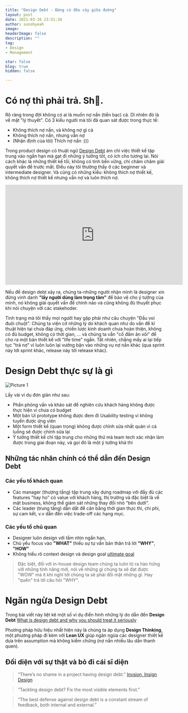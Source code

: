 ```yaml
---
title: "Design Debt - Đừng có đẽo cày giữa đường"
layout: post
date: 2021-03-16 23:51:34
author: sonohyeah
image: 
headerImage: false
description: ""
tag:
- Design
- Management

star: false
blog: true
hidden: false

---
```


# Có nợ thì phải trả. Sh💩.

Rõ ràng trong đời không có ai là muốn nợ nần (tiền bạc) cả. Dĩ nhiên đó là về mặt "lý thuyết". Có 3 kiểu người mà tôi đã quan sát được trong thực tế:
- Không thích nợ nần, và không nợ gì cả
- Không thích nợ nần, nhưng vẫn nợ
- (Nhận định của tôi) Thích nợ nần :)))

Trong product design có thuật ngữ [Design Debt](https://www.youtube.com/watch?v=pqeJFYwnkjE) ám chỉ việc thiết kế tập trung vào ngắn hạn mà gạt đi những ý tưởng tốt, có ích cho tương lai. Nói cách khác là những thiết kế tồi, không có tính bền vững, chỉ chăm chăm giải quyết vấn đề trước mắt. Điều này tôi thường thấy ở các beginner và intermediate designer. Và cũng có những kiểu: không thích nợ thiết kế, không thích nợ thiết kế nhưng vẫn nợ và luôn thích nợ.

<iframe width="560" height="315" src="https://www.youtube.com/embed/pqeJFYwnkjE?controls=0" frameborder="0" allow="accelerometer; autoplay; clipboard-write; encrypted-media; gyroscope; picture-in-picture" allowfullscreen></iframe>

Nếu để design debt xảy ra, chúng ta-những người nhận mình là designer xin đừng vinh danh **"lấy người dùng làm trọng tâm"** để bảo vệ cho ý tưởng của mình, nó không giải quyết vấn đề chính nào và cũng không đủ thuyết phục khi nói chuyện với các stakehoder.

Tình trạng mà tôi thấy mọi người hay gặp phải như câu chuyện "Đầu voi đuôi chuột". Chúng ta viện cớ những lý do khách quan như do vấn đề kĩ thuật hiện tại chưa đáp ứng, chiến lược kinh doanh chưa hoàn thiện, không có đủ budget, không có thời gian, ... và chúng ta vẫn "cố đấm ăn xôi" để cho ra một bản thiết kế với "life time" ngắn. Tất nhiên, chẳng mấy ai lại tiếp tục "trả nợ" vì luôn luôn lại vướng bận vào những vụ nợ nần khác (qua sprint này tới sprint khác, release này tới release khác).

# Design Debt thực sự là gì
![Picture 1](https://son-oh-yeah.github.io/assets/images/technical-debt-pentalog.png)

Lấy vài ví dụ đơn giản như sau:
- Phần phỏng vấn và khảo sát để nghiên cứu khách hàng không được thực hiện vì chưa có budget
- Một bản Ui prototype không được đem đi Usability testing vì không tuyển được ứng viên
- Một form thiết kế (quan trọng) không được chỉnh sửa nhất quán vì cả luồng sẽ được chỉnh sửa lại
- Ý tưởng thiết kế chỉ tập trung cho những thứ mà team tech xác nhận làm được trong giai đoạn này, và gọi đó là một ý tưởng khả thi

## Những tác nhân chính có thể dẫn đến Design Debt

### Các yếu tố khách quan
- Các manager (thượng tầng) tập trung xây dựng roadmap với đầy đủ các features "hay ho" có value với khách hàng, thị trường và đặc biệt là về mặt business, không thể giám sát những thay đổi nhỏ "bên dưới".
- Các leader (trung tầng) dẫn dắt để cân bằng thời gian thực thi, chi phí, sự cam kết, v.v dẫn đến việc trade-off các hạng mục.

### Các yếu tố chủ quan
- Designer luôn design với tầm nhìn ngắn hạn, 
- Chủ yếu focus vào **"WHAT"** thiếu sự tự vấn bản thân trả lời **"WHY"**, **"HOW"**
- Không hiểu rõ context design và design goal [ultimate goal](https://son-oh-yeah.github.io/blog/2021-03-07-the-ultimate-goal)

> Đặc biệt, đối với in-house design team chúng ta luôn tỏ ra hào hứng với những tính năng mới, nói về những gì chúng ta sẽ đạt được "WOW" mà ít khi nghĩ tới chúng ta sẽ phải đối mặt những gì. Hay "quên" trả lời câu hỏi "WHY".

# Ngăn ngừa Design Debt

Trong bài viết này liệt kê một số ví dụ điển hình những lý do dẫn đến **Design Debt**
[What is design debt and why you should treat it seriously](https://uxdesign.cc/what-is-design-debt-and-why-you-should-treat-it-seriously-4366d33d3c89#2bf4)

Phương pháp hữu hiệu nhất hiện này là chúng ta áp dụng **Design Thinking**, một phương pháp đi kèm với **Lean UX** giúp ngăn ngừa các designer thiết kế dựa trên assumption mà không kiểm chứng (nợ nần nhiều lâu dần thanh quen).

## Đối diện với sự thật và bỏ đi cái sĩ diện

> “There’s no shame in a project having design debt.”
> [Invsion, Insign Design](https://www.invisionapp.com/inside-design/tackle-design-debt/)

> “Tackling design debt? 
> Fix the most visible elements first.”

> “The best defense against design debt is a constant stream of feedback, both internal and external.”